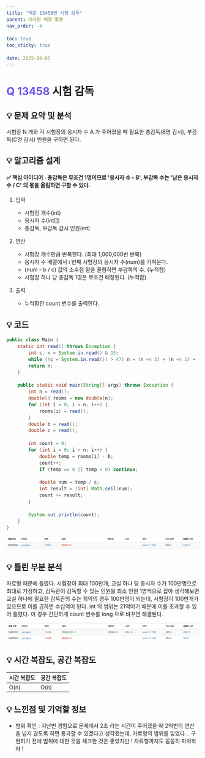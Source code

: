 ```yaml
---
title: "백준 13458번 시험 감독"
parent: 이차원 배열 활용
nav_order: -4

toc: true
toc_sticky: true

date: 2025-06-05
---
```


# <span style="color: #7153ED; font-weight: bold;">Q 13458 </span> 시험 감독

## 💡 문제 요약 및 분석

시험장 N 개와 각 시험장의 응시자 수 A 가 주어졌을 때 필요한 총감독(B명 감시), 부감독(C명 감시) 인원을 구하면 된다.

## 💡 알고리즘 설계

#### ✅ 핵심 아이디어 : 총감독은 무조건 1명이므로 '응시자 수 - B', 부감독 수는 '남은 응시자 수 / C' 의 몫을 올림하면 구할 수 있다.

1. 입력

    - 시험장 개수(int)
    - 응시자 수(int[])
    - 총감독, 부감독 감시 인원(int)

2. 연산 

    - 시험장 개수만큼 반복한다. (최대 1,000,000번 반복)
    - 응시자 수 배열에서 i 번째 시험장의 응시자 수(num)를 가져온다.
    - (num - b / c) 값의 소수점 밑을 올림하면 부감독의 수. (누적합)
    - 시험장 하나 당 총감독 1명은 무조건 배정된다. (누적합)

3. 출력

    - 누적합한 count 변수를 출력한다.

## 💡 코드

``` java
public class Main {
    static int read() throws Exception {
        int c, n = System.in.read() & 15;
        while ((c = System.in.read()) > 47) n = (n << 3) + (n << 1) + (c & 15);
        return n;
    }

    public static void main(String[] args) throws Exception {
        int n = read();
        double[] rooms = new double[n];
        for (int i = 0; i < n; i++) {
            rooms[i] = read();
        }
        double b = read();
        double c = read();

        int count = 0;
        for (int i = 0; i < n; i++) {
            double temp = rooms[i] - b;
            count++;
            if (temp == 0 || temp < 0) continue;

            double num = temp / c;
            int result = (int) Math.ceil(num);
            count += result;
        }

        System.out.println(count);
    }
}
```

<img src="/assets/images/pages/algorithms/array 2d/스크린샷 2025-06-05 오후 12.56.10.png">

## 💡 틀린 부분 분석

자료형 때문에 틀렸다. 시험장이 최대 100만개, 교실 하나 당 응시자 수가 100만명으로 최대로 가정하고, 감독관이 감독할 수 있는 인원을 최소 인원 1명씩으로 잡아 생각해보면 교실 하나에 필요한 감독관의 수는 최악의 경우 100만명이 되는데, 시험장이 100만개가 있으므로 이를 곱하면 수십억이 된다. int 의 범위는 21억이기 때문에 이를 초과할 수 있어 틀렸다. 이 경우 간단하게 count 변수를 long 으로 바꾸면 해결된다.

<img src="/assets/images/pages/algorithms/array 2d/스크린샷 2025-06-05 오후 1.01.20.png">

<!-- ## 💡 알고리즘 재설계 및 정답 코드 -->

## 💡 시간 복잡도, 공간 복잡도

| 시간 복잡도 | 공간 복잡도 |
|---|---|
| O(n) | O(n) |

<!-- ## 💡 다른 풀이 -->

## 💡 느낀점 및 기억할 정보

- 범위 확인 : 지난번 경험으로 문제에서 2초 라는 시간이 주어졌을 때 2억번의 연산을 넘지 않도록 하면 통과할 수 있겠다고 생각했는데, 자료형의 범위를 잊었다... 구현하기 전에 범위에 대한 것을 체크한 것은 좋았지만 ! 자료형까지도 꼼꼼히 파악하자 !

